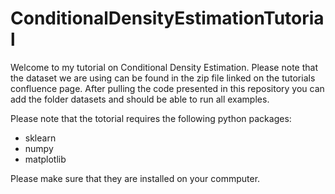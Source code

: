 
# ConditionalDensityEstimationTutorial
Welcome to my tutorial on Conditional Density Estimation. Please note that the dataset we are using can be found in the zip file linked on the tutorials confluence page. After pulling the code presented in this repository you can add the folder datasets and should be able to run all examples. 

Please note that the totorial requires the following python packages:
- sklearn
- numpy 
- matplotlib 

Please make sure that they are installed on your commputer.
